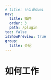 ```yaml
---
# title: 什么是dumi
nav:
  title: 插件
  order: 3
  path: /plugin
toc: false
isShowPreview: true
group:
  title: 介绍
---
```

# 如何工作